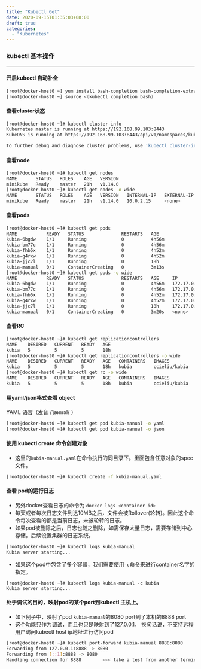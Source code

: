 ```yaml
---
title: "Kubectl Get"
date: 2020-09-15T01:35:03+08:00
draft: true
categories:
  - "Kubernetes"
---
```


### kubectl 基本操作
---
#### 开启kubectl <tab> 自动补全
```bash
[root@docker-host0 ~] yum install bash-completion bash-completion-extras
[root@docker-host0 ~] source <(kubectl completion bash)
```

#### 查看cluster状态
```bash
[root@docker-host0 ~]# kubectl cluster-info
Kubernetes master is running at https://192.168.99.103:8443
KubeDNS is running at https://192.168.99.103:8443/api/v1/namespaces/kube-system/services/kube-dns:dns/proxy

To further debug and diagnose cluster problems, use 'kubectl cluster-info dump'.
```

#### 查看node
```bash
[root@docker-host0 ~]# kubectl get nodes
NAME       STATUS   ROLES    AGE   VERSION
minikube   Ready    master   21h   v1.14.0
[root@docker-host0 ~]# kubectl get nodes -o wide
NAME       STATUS   ROLES    AGE   VERSION   INTERNAL-IP   EXTERNAL-IP   OS-IMAGE            KERNEL-VERSION   CONTAINER-RUNTIME
minikube   Ready    master   21h   v1.14.0   10.0.2.15     <none>        Buildroot 2018.05   4.15.0           docker://18.6.2
```
#### 查看pods
```bash
[root@docker-host0 ~]# kubectl get pods
NAME           READY   STATUS              RESTARTS   AGE
kubia-6bgdw    1/1     Running             0          4h56m
kubia-bm77c    1/1     Running             0          4h56m
kubia-fhb5x    1/1     Running             0          4h52m
kubia-g4rxw    1/1     Running             0          4h52m
kubia-jjc7l    1/1     Running             0          18h
kubia-manual   0/1     ContainerCreating   0          3m13s
[root@docker-host0 ~]# kubectl get pods -o wide
NAME           READY   STATUS              RESTARTS   AGE     IP            NODE       NOMINATED NODE   READINESS GATES
kubia-6bgdw    1/1     Running             0          4h56m   172.17.0.5    minikube   <none>           <none>
kubia-bm77c    1/1     Running             0          4h56m   172.17.0.6    minikube   <none>           <none>
kubia-fhb5x    1/1     Running             0          4h52m   172.17.0.10   minikube   <none>           <none>
kubia-g4rxw    1/1     Running             0          4h52m   172.17.0.15   minikube   <none>           <none>
kubia-jjc7l    1/1     Running             0          18h     172.17.0.4    minikube   <none>           <none>
kubia-manual   0/1     ContainerCreating   0          3m20s   <none>        minikube   <none>           <none>
```

#### 查看RC
```bash
[root@docker-host0 ~]# kubectl get replicationcontrollers 
NAME    DESIRED   CURRENT   READY   AGE
kubia   5         5         5       18h
[root@docker-host0 ~]# kubectl get replicationcontrollers -o wide
NAME    DESIRED   CURRENT   READY   AGE   CONTAINERS   IMAGES          SELECTOR
kubia   5         5         5       18h   kubia        ccieliu/kubia   run=kubia
[root@docker-host0 ~]# kubectl get rc -o wide
NAME    DESIRED   CURRENT   READY   AGE   CONTAINERS   IMAGES          SELECTOR
kubia   5         5         5       18h   kubia        ccieliu/kubia   run=kubia
```

#### 用yaml/json格式查看 object
YAML 语言（发音 /ˈjæməl/ ）
```bash
[root@docker-host0 ~]# kubectl get pod kubia-manual -o yaml
[root@docker-host0 ~]# kubectl get pod kubia-manual -o json
```

#### 使用 kubectl create 命令创建对象

* 这里的`kubia-manual.yaml`在命令执行的同目录下。里面包含任意对象的spec文件。

```bash
[root@docker-host0 ~]# kubectl create -f kubia-manual.yaml
```

#### 查看 pod的运行日志
 * 另外docker查看日志的命令为 `docker logs <container id>`
 * 每天或者每次日志文件到达10MB之后，文件会被Rollover(轮转)。因此这个命令每次查看的都是当前日志，未被轮转的日志。
 * 如果pod被删除之后，日志也随之删除，如需保存大量日志，需要存储到中心存储。后续设置集群的日志系统。
```bash
[root@docker-host0 ~]# kubectl logs kubia-manual
Kubia server starting...
```
* 如果这个pod中包含了多个容器，我们需要使用`-c`命令来进行container名字的指定。
```
[root@docker-host0 ~]# kubectl logs kubia-manual -c kubia
Kubia server starting...
```
#### 处于调试的目的，映射pod的某个port到kubectl 主机上。
* 如下例子中，映射了pod `kubia-manual`的8080 port到了本机的8888 port
* 这个功能只作为调试，而且也只是映射到了127.0.0.1， 换句话说，不支持远程用户访问kubectl host ip地址进行访问pod
```bash
[root@docker-host0 ~]# kubectl port-forward kubia-manual 8888:8080
Forwarding from 127.0.0.1:8888 -> 8080
Forwarding from [::1]:8888 -> 8080
Handling connection for 8888        <<< take a test from another terminal "curl localhost 8888"
```